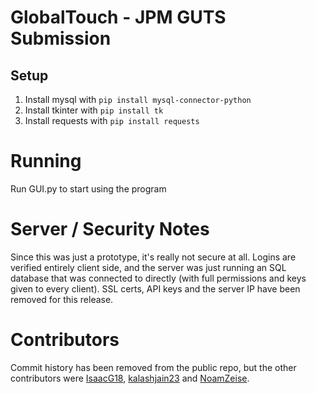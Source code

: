 # GlobalTouch - JPM GUTS Submission

## Setup

1. Install mysql with `pip install mysql-connector-python`
2. Install tkinter with `pip install tk`
3. Install requests with `pip install requests`

# Running

Run GUI.py to start using the program

# Server / Security Notes

Since this was just a prototype, it's really not secure at all. Logins are verified entirely client side, and the server was just running an SQL database that was connected to directly (with full permissions and keys given to every client). SSL certs, API keys and the server IP have been removed for this release.

# Contributors

Commit history has been removed from the public repo, but the other contributors were [IsaacG18](https://github.com/IsaacG18), [kalashjain23](https://github.com/kalashjain23) and [NoamZeise](https://github.com/NoamZeise).
